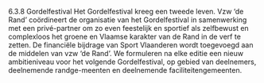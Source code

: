 6.3.8 Gordelfestival Het Gordelfestival kreeg een tweede leven. Vzw ‘de Rand’ coördineert de organisatie van het Gordelfestival in samenwerking met een privé-partner om zo even feestelijk en sportief als zelfbewust en complexloos het groene en Vlaamse karakter van de Rand in de verf te zetten. De financiële bijdrage van Sport Vlaanderen wordt toegevoegd aan de middelen van vzw ‘de Rand’. We formuleren na elke editie een nieuw ambitieniveau voor het volgende Gordelfestival, op gebied van deelnemers, deelnemende randge-meenten en deelnemende faciliteitengemeenten. 